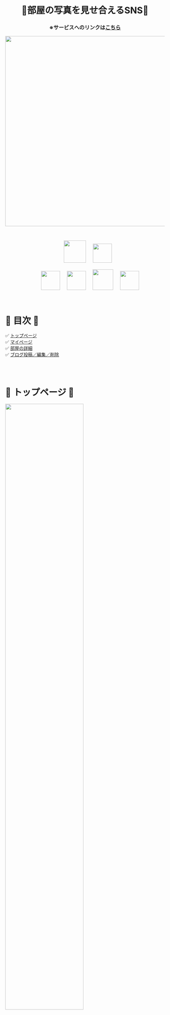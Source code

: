 <h1 align="center">🔶部屋の写真を見せ合えるSNS🔶</h1>
<h3 align="center">※サービスへのリンクは<a><a href="http://13.115.139.14">こちら</a></h3>

<!-- =========================== 見出し ============================== -->

<p align="center">
<a><a href="http://13.115.139.14/"><img src="https://user-images.githubusercontent.com/55865498/72489783-8a7dd000-3858-11ea-8a78-9b022dd25870.png" height="600px;" /></a>
</p><br>

<!-- =========================== 使用技術 ============================== -->

<p align="center">
<a>　</a>
<a><a href="https://www.ruby-lang.org/ja/"><img src="https://user-images.githubusercontent.com/39142850/71774533-1ddf1780-2fb4-11ea-8560-753bed352838.png" width="70px;" /></a>
<a>　</a>
<a><a href="https://rubyonrails.org/"><img src="https://user-images.githubusercontent.com/39142850/71774548-731b2900-2fb4-11ea-99ba-565546c5acb4.png" height="60px;" /></a><br><br>
<a>　</a><a>　</a>
<a><a href="http://haml.info/"><img src="https://user-images.githubusercontent.com/39142850/71774618-b32edb80-2fb5-11ea-9050-d5929a49e9a5.png" height="60px;" /></a>
<a>　</a>
<a><a href="https://sass-lang.com/"><img src="https://user-images.githubusercontent.com/39142850/71774644-115bbe80-2fb6-11ea-822c-568eabde5228.png" height="60px" /></a>
<a>　</a>
<a><a href="https://jquery.com/"><img src="https://user-images.githubusercontent.com/39142850/71774768-d064a980-2fb7-11ea-88ad-4562c59470ae.png" height="65px;" /></a>
<a>　</a>
<a><a href="https://aws.amazon.com/"><img src="https://user-images.githubusercontent.com/39142850/71774786-37825e00-2fb8-11ea-8b90-bd652a58f1ad.png" height="60px;" /></a>
</p><br>


<!-- =========================== 目次 ============================== -->
# 📗 目次 📗
:white_check_mark: [トップページ](https://github.com/minami666/minimal#-%E3%83%88%E3%83%83%E3%83%97%E3%83%9A%E3%83%BC%E3%82%B8-)<br>
:white_check_mark: [マイページ](https://github.com/minami666/minimal#-%E3%83%9E%E3%82%A4%E3%83%9A%E3%83%BC%E3%82%B8-)<br>
:white_check_mark: [部屋の詳細](https://github.com/minami666/minimal#-%E9%83%A8%E5%B1%8B%E3%81%AE%E8%A9%B3%E7%B4%B0%E3%83%9A%E3%83%BC%E3%82%B8-)<br>
:white_check_mark: [ブログ投稿／編集／削除](https://github.com/minami666/minimal#-%E3%83%96%E3%83%AD%E3%82%B0%E6%8A%95%E7%A8%BF%E7%B7%A8%E9%9B%86%E5%89%8A%E9%99%A4-)<br>

<br><br>

<!-- =========================== トップページ ============================== -->
# 🔷 トップページ 🔷

<img src="https://user-images.githubusercontent.com/55865498/72426785-ba33c600-37cd-11ea-8262-7c1e25d4712b.png" width=70% align="center">
<br><br>

<!-- =========================== マイページ ============================== -->
# 🔷 マイページ 🔷

> マイページから　①部屋の写真　②持ち物の写真　③ブログ　の投稿が可能です。

<br><br>

> 自分のユーザー詳細ページでは「プロフィール編集」
> 別のユーザーの詳細ページでは「フォロー」
> が表示されます。

<img src="https://user-images.githubusercontent.com/55865498/72426786-ba33c600-37cd-11ea-8a5c-7f2b24718465.png" width=70% align="center">

<br>

<img src="https://user-images.githubusercontent.com/55865498/72426788-bacc5c80-37cd-11ea-981e-1b268aa9d84d.png" width=70% align="center">

<br><br>

> フォローボタンを押すとユーザーのフォロー数が増減し、表示される数値も変わります。
<img src="https://user-images.githubusercontent.com/55865498/72426790-bb64f300-37cd-11ea-876c-0dd171bf0e61.png" width=70% align="center">
<br><br>

<img src="https://user-images.githubusercontent.com/55865498/72428223-9625b400-37d0-11ea-90b5-5114ade82c89.png" width=70% align="center">
<br><br>

<!-- =========================== 部屋の詳細 ============================== -->

# 🔷 部屋の詳細ページ 🔷

<img src="https://user-images.githubusercontent.com/55865498/72426791-bb64f300-37cd-11ea-8692-ca4e43ff4a50.png" width=70% align="center">
<br><br>

> 部屋の写真をクリックするとjavascriptで拡大表示されます。

<img src="https://user-images.githubusercontent.com/55865498/72427307-cec48e00-37ce-11ea-9a8c-d13ee53df670.png" width=70% align="center">
<br><br>

> いいね！機能


<img src="https://user-images.githubusercontent.com/55865498/72426793-bb64f300-37cd-11ea-844b-3870584359d6.png" width=70% align="center">
<br><br>


<!-- =========================== ブログ投稿 ============================== -->

# 🔷 ブログ投稿／編集／削除 🔷

<img src="https://user-images.githubusercontent.com/55865498/72426795-bb64f300-37cd-11ea-95be-d5800db8f7c3.png" width=70% align="center">
<br><br>
